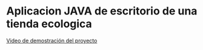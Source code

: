 # Aplicacion JAVA de escritorio de una tienda ecologica

[Video de demostración del proyecto](https://drive.google.com/file/d/10kdz-DQJLFyUJiiisPhTj4fJGvubg4NT/preview)
